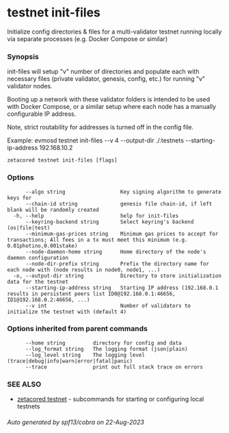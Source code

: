 # testnet init-files

Initialize config directories & files for a multi-validator testnet running locally via separate processes (e.g. Docker Compose or similar)

### Synopsis

init-files will setup "v" number of directories and populate each with
necessary files (private validator, genesis, config, etc.) for running "v" validator nodes.

Booting up a network with these validator folders is intended to be used with Docker Compose,
or a similar setup where each node has a manually configurable IP address.

Note, strict routability for addresses is turned off in the config file.

Example:
	evmosd testnet init-files --v 4 --output-dir ./.testnets --starting-ip-address 192.168.10.2
	

```
zetacored testnet init-files [flags]
```

### Options

```
      --algo string                  Key signing algorithm to generate keys for 
      --chain-id string              genesis file chain-id, if left blank will be randomly created
  -h, --help                         help for init-files
      --keyring-backend string       Select keyring's backend (os|file|test) 
      --minimum-gas-prices string    Minimum gas prices to accept for transactions; All fees in a tx must meet this minimum (e.g. 0.01photino,0.001stake) 
      --node-daemon-home string      Home directory of the node's daemon configuration 
      --node-dir-prefix string       Prefix the directory name for each node with (node results in node0, node1, ...) 
  -o, --output-dir string            Directory to store initialization data for the testnet 
      --starting-ip-address string   Starting IP address (192.168.0.1 results in persistent peers list ID0@192.168.0.1:46656, ID1@192.168.0.2:46656, ...) 
      --v int                        Number of validators to initialize the testnet with (default 4)
```

### Options inherited from parent commands

```
      --home string         directory for config and data 
      --log_format string   The logging format (json|plain) 
      --log_level string    The logging level (trace|debug|info|warn|error|fatal|panic) 
      --trace               print out full stack trace on errors
```

### SEE ALSO

* [zetacored testnet](zetacored_testnet.md)	 - subcommands for starting or configuring local testnets

###### Auto generated by spf13/cobra on 22-Aug-2023
